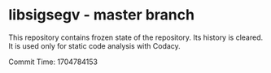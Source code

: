 # libsigsegv - master branch

This repository contains frozen state of the repository.
Its history is cleared. It is used only for static code
analysis with Codacy.

Commit Time: 1704784153